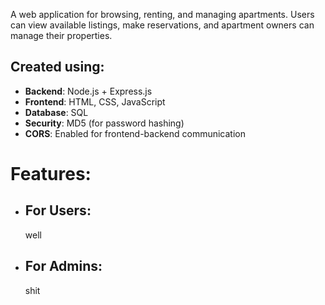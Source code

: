 A web application for browsing, renting, and managing apartments. Users can view available listings, make reservations, and apartment owners can manage their properties.

<h2>Created using:</h2>
<ul>
<li><b>Backend</b>: Node.js + Express.js  </li>
<li><b>Frontend</b>: HTML, CSS, JavaScript  </li>
<li><b>Database</b>: SQL</li>
<li><b>Security</b>: MD5 (for password hashing) </li> 
<li><b>CORS</b>: Enabled for frontend-backend communication</li>
</ul>
<h1>Features:</h1>
<ul>
<li><h2>For Users:</h2></li>
well
<li><h2>For Admins:</h2></li>
shit
</ul>
